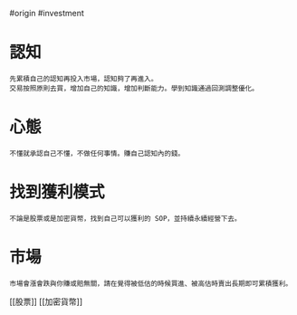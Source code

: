 #origin #investment

# 認知
	先累積自己的認知再投入市場，認知夠了再進入。
	交易按照原則去買，增加自己的知識，增加判斷能力。學到知識通過回測調整優化。

# 心態
	不懂就承認自己不懂，不做任何事情。賺自己認知內的錢。

# 找到獲利模式
	不論是股票或是加密貨幣，找到自己可以獲利的 SOP，並持續永續經營下去。

# 市場
	市場會漲會跌與你賺或賠無關，請在覺得被低估的時候買進、被高估時賣出長期即可累積獲利。

[[股票]]
[[加密貨幣]]
